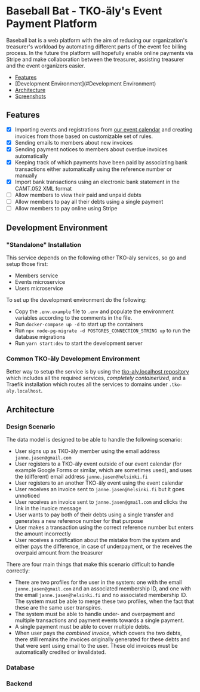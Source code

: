 # Baseball Bat - TKO-äly's Event Payment Platform

Baseball bat is a web platform with the aim of reducing our organization's treasurer's workload by automating different parts of the event fee billing process.
In the future the platform will hopefully enable online payments via Stripe and make collaboration between the treasurer, assisting treasurer and the event organizers easier.

- [Features](#Features)
- [Development Environment](#Development Environment)
- [Architecture](#Architecture)
- [Screenshots](./screenshots)

## Features

 - [x] Importing events and registrations from [our event calendar](https://members.tko-aly.fi/) and creating invoices from those based on customizable set of rules. 
 - [x] Sending emails to members about new invoices
 - [x] Sending payment notices to members about overdue invoices automatically
 - [x] Keeping track of which payments have been paid by associating bank transactions either automatically using the reference number or manually 
 - [x] Import bank transactions using an electronic bank statement in the CAMT.052 XML format
 - [ ] Allow members to view their paid and unpaid debts
 - [ ] Allow members to pay all their debts using a single payment
 - [ ] Allow members to pay online using Stripe

## Development Environment

### "Standalone" Installation

This service depends on the following other TKO-äly services, so go and setup those first:

 - Members service 
 - Events microservice
 - Users microservice

To set up the development environment do the following:

 - Copy the `.env.example` file to `.env` and populate the environment variables according to the comments in the file.
 - Run `docker-compose up -d` to start up the containers
 - Run `npx node-pg-migrate -d POSTGRES_CONNECTION_STRING up` to run the database migrations
 - Run `yarn start:dev` to start the development server

### Common TKO-äly Development Environment

Better way to setup the service is by using the [tko-aly.localhost repository](https://github.com/TKOaly/tko-aly.localhost) which includes all the required services, _completely containerized_, and a Traefik installation which routes all the services to domains under `.tko-aly.localhost`.

## Architecture

### Design Scenario

The data model is designed to be able to handle the following scenario:

 - User signs up as TKO-äly member using the email address `janne.jasen@gmail.com`
 - User registers to a TKO-äly event outside of our event calendar (for example Google Forms or similar, which are sometimes used), and uses the (different) email address `janne.jasen@helsinki.fi`
 - User registers to an another TKO-äly event using the event calendar
 - User receives an invoice sent to `janne.jasen@helsinki.fi` but it goes unnoticed
 - User receives an invoice sent to `janne.jasen@gmail.com` and clicks the link in the invoice message
 - User wants to pay both of their debts using a single transfer and generates a new reference number for that purpose
 - User makes a transaction using the correct reference number but enters the amount incorrectly
 - User receives a notification about the mistake from the system and either pays the difference, in case of underpayment, or the receives the overpaid amount from the treasurer

There are four main things that make this scenario difficult to handle correctly:

 - There are two profiles for the user in the system: one with the email `janne.jasen@gmail.com` and an associated membership ID, and one with the email `janne.jasen@helsinki.fi` and no associated membership ID. The system must be able to merge these two profiles, when the fact that these are the same user transpires.
 - The system must be able to handle under- and overpayment and multiple transactions and payment events towards a single payment.
 - A single payment must be able to cover multiple debts.
 - When user pays the _combined invoice_, which covers the two debts, there still remains the invoices originally generated for these debts and that were sent using email to the user. These old invoices must be automatically credited or invalidated.

### Database

### Backend
